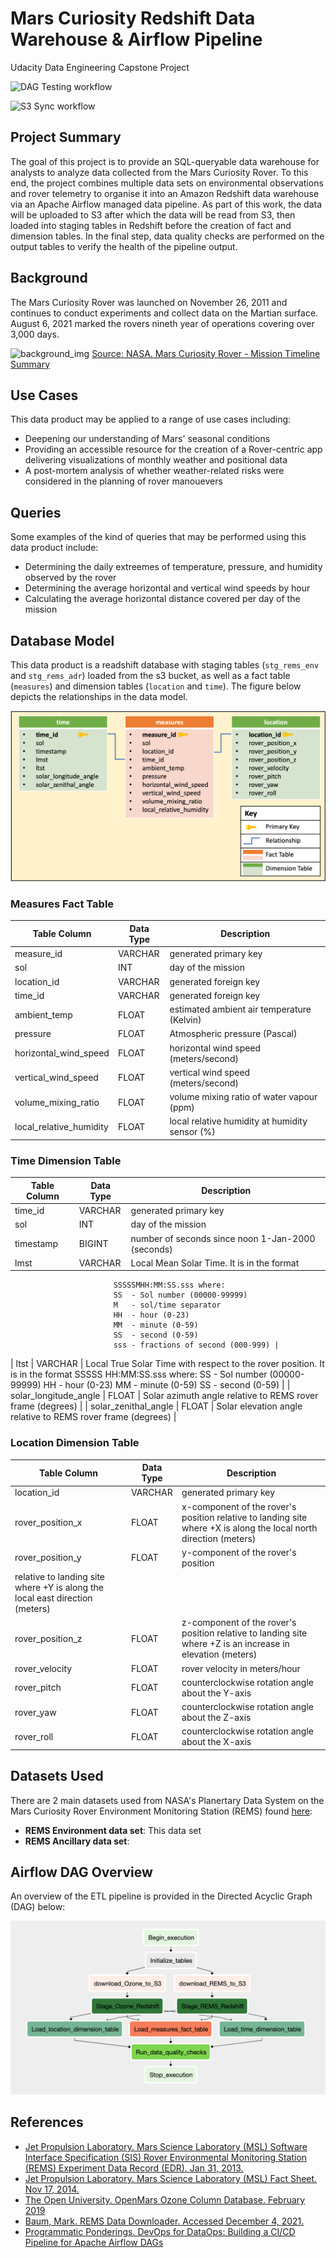 # Mars Curiosity Redshift Data Warehouse & Airflow Pipeline
Udacity Data Engineering Capstone Project

![DAG Testing workflow](https://github.com/jsleslie/Mars_REMS_Airflow_Pipeline/actions/workflows/test_dags.yml/badge.svg)

![S3 Sync workflow](https://github.com/jsleslie/Mars_REMS_Airflow_Pipeline/actions/workflows/sync_dags.yml/badge.svg)


## Project Summary
The goal of this project is to provide an SQL-queryable data warehouse for analysts to analyze data collected from the Mars Curiosity Rover. To this end, the project combines multiple data sets on environmental observations and rover telemetry to organise it into an Amazon Redshift data warehouse via an Apache Airflow managed data pipeline. As part of this work, the data will be uploaded to S3 after which the data will be read from S3, then loaded into staging tables in Redshift before the creation of fact and dimension tables. In the final step, data quality checks are performed on the output tables to verify the health of the pipeline output. 

## Background
The Mars Curiosity Rover was launched on November 26, 2011 and continues to conduct experiments and collect data on the Martian surface. August 6, 2021 marked the rovers nineth year of operations covering over 3,000 days.

![background_img](https://mars.nasa.gov/internal_resources/687)
[Source: NASA. Mars Curiosity Rover -  Mission Timeline Summary](https://mars.nasa.gov/msl/timeline/summary/)

## Use Cases
This data product may be applied to a range of use cases including:
* Deepening our understanding of Mars' seasonal conditions 
* Providing an accessible resource for the creation of a Rover-centric app delivering visualizations of monthly weather and positional data
* A post-mortem analysis of whether weather-related risks were considered in the planning of rover manouevers

## Queries
Some examples of the kind of queries that may be performed using this data product include:
* Determining the daily extreemes of temperature, pressure, and humidity observed by the rover
* Determining the average horizontal and vertical wind speeds by hour
* Calculating the average horizontal distance covered per day of the mission

## Database Model
This data product is a readshift database with staging tables (`stg_rems_env` and `stg_rems_adr`) loaded from the s3 bucket, as well as a fact table (`measures`) and dimension tables (`location` and `time`). The figure below depicts the relationships in the data model.

![data_model](img/data_model.png)

### Measures Fact Table
|**Table Column**   |**Data Type**   | **Description**   |
|---|---|---|
| measure_id  | VARCHAR  | generated primary key  |
|  sol |  INT |  day of the mission |
| location_id  | VARCHAR  | generated foreign key  |
| time_id  |  VARCHAR |  generated foreign key |
| ambient_temp  |  FLOAT | estimated ambient air temperature (Kelvin)  |
| pressure  | FLOAT  | Atmospheric pressure (Pascal)  |
| horizontal_wind_speed  | FLOAT  |  horizontal wind speed (meters/second) |
| vertical_wind_speed  | FLOAT  | vertical wind speed (meters/second)  |
| volume_mixing_ratio  | FLOAT  | volume mixing ratio of water vapour (ppm)  |
local_relative_humidity| FLOAT  |  local relative humidity at humidity sensor (%) |   

### Time Dimension Table
|**Table Column**   |**Data Type**   | **Description**   |
|---|---|---|
| time_id  | VARCHAR  | generated primary key  |
|  sol | INT  | day of the mission  |
| timestamp  | BIGINT  | number of seconds since noon 1-Jan-2000 (seconds) |
| lmst  |  VARCHAR |  Local Mean Solar Time. It is in the format
                           SSSSSMHH:MM:SS.sss where:
                           SS  - Sol number (00000-99999)
                           M   - sol/time separator
                           HH  - hour (0-23)
                           MM  - minute (0-59)
                           SS  - second (0-59)
                           sss - fractions of second (000-999) |
| ltst  | VARCHAR  |  Local True Solar Time with respect to the 
                           rover position. It is in the format 
                           SSSSS HH:MM:SS.sss where:
                           SS  - Sol number (00000-99999)
                           HH  - hour (0-23)
                           MM  - minute (0-59)
                           SS  - second (0-59) |
| solar_longitude_angle  |  FLOAT | Solar azimuth angle relative to REMS rover
                           frame (degrees)  |
| solar_zenithal_angle  |  FLOAT |  Solar elevation angle relative to REMS rover frame (degrees)  |


### Location Dimension Table
|**Table Column**   |**Data Type**   | **Description**   |
|---|---|---|
| location_id  |  VARCHAR | generated primary key  |
| rover_position_x  | FLOAT  |  x-component of the rover's position relative to landing site where +X is along the local north direction (meters) |
| rover_position_y  | FLOAT  |  y-component of the rover's position
                           relative to landing site where +Y is along the local east direction (meters) |
| rover_position_z  | FLOAT  |  z-component of the rover's position relative to landing site where +Z is an increase in elevation (meters) |
| rover_velocity  | FLOAT  |  rover velocity in meters/hour |
| rover_pitch  |  FLOAT | counterclockwise rotation angle about the Y-axis   |
| rover_yaw  |  FLOAT | counterclockwise rotation angle about the Z-axis  |
| rover_roll |  FLOAT | counterclockwise rotation angle about the X-axis  |   



## Datasets Used
There are 2 main datasets used from NASA's Planertary Data System on the Mars Curiosity Rover Environment Monitoring Station (REMS) found [here](https://atmos.nmsu.edu/PDS/data/mslrem_1001/):
* **REMS Environment data set**: This data set
* **REMS Ancillary data set**:


## Airflow DAG Overview
An overview of the ETL pipeline is provided in the Directed Acyclic Graph (DAG) below:

![capstone_dag](img/capstone_dag.png)



## References

- [Jet Propulsion Laboratory. Mars Science Laboratory (MSL) Software Interface Specification (SIS) Rover Environmental Monitoring Station (REMS) Experiment Data Record (EDR). Jan 31, 2013.](https://atmos.nmsu.edu/PDS/data/mslrem_0001/DOCUMENT/MSL_REMS_EDR_SIS.PDF)  
- [Jet Propulsion Laboratory. Mars Science Laboratory (MSL) Fact Sheet. Nov 17, 2014.](https://mars.nasa.gov/system/internal_resources/details/original/605_MSL_Fact_Sheet.pdf) 
- [The Open University. OpenMars Ozone Column Database. February 2019](https://ordo.open.ac.uk/articles/dataset/OpenMARS_ozone_column_database/7315430)
- [Baum, Mark. REMS Data Downloader. Accessed December 4, 2021.](https://github.com/markmbaum/REMS)
- [Programmatic Ponderings. DevOps for DataOps: Building a CI/CD Pipeline for Apache Airflow DAGs](https://programmaticponderings.com/tag/apache-airflow/)

